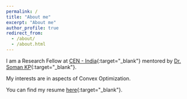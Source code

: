 ```yaml
---
permalink: /
title: "About me"
excerpt: "About me"
author_profile: true
redirect_from: 
  - /about/
  - /about.html
---
```


I am a Research Fellow at [CEN - India](https://www.amrita.edu/center/computational-engineering-and-networking){:target="_blank"} mentored by [Dr. Soman KP](https://scholar.google.co.in/citations?user=R_zpXOkAAAAJ&hl=en){:target="_blank"}.

My interests are in aspects of Convex Optimization.


You can find my resume [here](\files\Rahul_CV_MSR.pdf){:target="_blank"}.